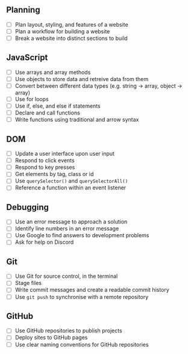 ## Planning

- [ ] Plan layout, styling, and features of a website
- [ ] Plan a workflow for building a website
- [ ] Break a website into distinct sections to build

## JavaScript

- [ ] Use arrays and array methods
- [ ] Use objects to store data and retreive data from them
- [ ] Convert between different data types (e.g. string -> array, object -> array)
- [ ] Use for loops
- [ ] Use if, else, and else if statements
- [ ] Declare and call functions
- [ ] Write functions using traditional and arrow syntax

## DOM

- [ ] Update a user interface upon user input
- [ ] Respond to click events
- [ ] Respond to key presses
- [ ] Get elements by tag, class or id
- [ ] Use `querySelector()` and `querySelectorAll()`
- [ ] Reference a function within an event listener

## Debugging

- [ ] Use an error message to approach a solution
- [ ] Identify line numbers in an error message
- [ ] Use Google to find answers to development problems
- [ ] Ask for help on Discord

## Git

- [ ] Use Git for source control, in the terminal
- [ ] Stage files
- [ ] Write commit messages and create a readable commit history
- [ ] Use `git push` to synchronise with a remote repository

## GitHub

- [ ] Use GitHub repositories to publish projects
- [ ] Deploy sites to GitHub pages
- [ ] Use clear naming conventions for GitHub repositories
